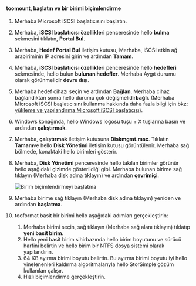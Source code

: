 <!--author=SharS last changed: 9/17/15-->

#### <a name="toomount-initialize-and-format-a-volume"></a>toomount, başlatın ve bir birimi biçimlendirme
1. Merhaba Microsoft iSCSI başlatıcısını başlatın.
2. Merhaba, **iSCSI başlatıcısı özellikleri** penceresinde hello **bulma** sekmesini tıklatın, **Portal Bul**.
3. Merhaba, **Hedef Portal Bul** iletişim kutusu, Merhaba, iSCSI etkin ağ arabiriminin IP adresini girin ve ardından **Tamam**. 
4. Merhaba, **iSCSI başlatıcısı özellikleri** penceresinde hello **hedefleri** sekmesinde, hello bulun **bulunan hedefler**. Merhaba Aygıt durumu olarak görünmelidir **devre dışı**.
5. Merhaba hedef cihazı seçin ve ardından **Bağlan**. Merhaba cihaz bağlandıktan sonra hello durumu çok değişmelidir**bağlı**. (Merhaba Microsoft iSCSI başlatıcısını kullanma hakkında daha fazla bilgi için bkz: [yükleme ve yapılandırma Microsoft iSCSI başlatıcısı][1]).
6. Windows konağında, hello Windows logosu tuşu + X tuşlarına basın ve ardından **çalıştırmak**. 
7. Merhaba, **çalıştırmak** iletişim kutusuna **Diskmgmt.msc**. Tıklatın **Tamam**ve hello **Disk Yönetimi** iletişim kutusu görüntülenir. Merhaba sağ bölmede, konaktaki hello birimleri gösterir.
8. Merhaba, **Disk Yönetimi** penceresinde hello takılan birimler görünür hello aşağıdaki çizimde gösterildiği gibi. Merhaba bulunan birime sağ tıklayın (Merhaba disk adına tıklayın) ve ardından **çevrimiçi**.
   
     ![Birim biçimlendirmeyi başlatma](./media/storsimple-8000-mount-initialize-format-volume/step7initializeformatvolume.png) 
9. Merhaba birime sağ tıklayın (Merhaba disk adına tıklayın) yeniden ve ardından **başlatma**.
10. tooformat basit bir birimi hello aşağıdaki adımları gerçekleştirin:
    
    1. Merhaba birimi seçin, sağ tıklayın (Merhaba sağ alanı tıklayın) tıklatıp **yeni basit birim**.
    2. Hello yeni basit birim sihirbazında hello birim boyutunu ve sürücü harfini belirtin ve hello birim bir NTFS dosya sistemi olarak yapılandırın.
    3. 64 KB ayırma birimi boyutu belirtin. Bu ayırma birimi boyutu iyi hello yinelenenleri kaldırma algoritmalarıyla hello StorSimple çözüm kullanılan çalışır.
    4. Hızlı biçimlendirme gerçekleştirin.

<!--Link references-->
[1]: https://technet.microsoft.com/library/ee338480(WS.10).aspx
